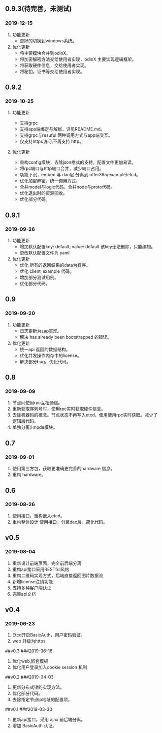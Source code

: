 ## 0.9.3(待完善，未测试)
### 2019-12-15
1. 功能更新
    - 更好的切换到windows系统。
2. 优化更新
    - 将主要模块合并到odinX。
    - 将加密解密方法交给使用者实现，odinX 主要实现逻辑框架。
    - 将获取硬件信息，交给使用者实现。
    - 将秘钥，证书等交给使用者实现。
        

## 0.9.2
### 2019-10-25
1. 功能更新
    - 支持grpc
    - 支持app端绑定与解绑，详见README.md。
    - 支持grpc与resuful 两种调用方式与app端交互。
    - 仅支持https访问,不再支持 http。

2. 优化更新
    - 重构config模块，去除json格式的支持，配置文件更加易读。
    - 将rpc端口与http端口合并，减少端口占用。
    - 功能下沉，embed 与 dao层 分离到 offer365/example/etcd。
    - 优化加密解密，统一调用方式。
    - 合并model与logic代码，合并node与proto代码。
    - 优化退出时的资源回收。
    - 优化部分代码。

## 0.9.1
### 2019-09-26
1. 功能更新
    - 增加默认配置key: default; value: default 该key无法删除，只能编辑。
    - 更改默认配置文件为 yaml
2. 优化更新
    - 优化 所有的返回结果的data为有序。
    - 优化 client_example 代码。
    - 增加部分测试用例。
    - 优化部分代码。


## 0.9
### 2019-09-20
1. 功能更新
    - 日志更新为zap实现。
    - 解决 has already been bootstrapped 的错误。
2. 优化更新
    - 统一api 返回的数据结构。
    - 优化并发操作内存中的license。
    - 解决部分bug。优化代码。

## 0.8
### 2019-09-09
1. 节点间使用rpc互相通信。
2. 重新获取序列号时，使用rpc实时获取硬件信息。
3. 去除机器码的概念。节点状态不再写入etcd，使用使用rpc实时获取。减少了逻辑层代码。
4. 单独分离出node模块。

## 0.7
### 2019-09-01
1. 使用第三方包，获取更准确更完善的hardware 信息。
2. 重构 hardware。

## 0.6
### 2019-08-26
1. 使用接口。重构嵌入etcd。
2. 重构整体设计 使用接口，分离dao层，简化代码。


## v0.5
### 2019-08-04
1. 重新设计前端页面，完全前后端分离
2. 重构api接口采用RESTful风格
3. 重构二维码实现方式，后端直接返回图片数据流
4. 新增license注销功能
5. 支持多种客户端认证
6. 完善api文档

## v0.4
### 2019-06-23
1. Etcd开启BasicAuth，用户密码验证。
2. web 升级为https

##v0.3
###2019-06-16
1. 优化web,嵌套模板
2. 优化用户登录加入cookie session 机制

##v0.2
###2019-04-03
1. 更新分布式锁的实现方法。
2. 优化部分代码。
3. 去除指定节点ip地址的配置项。

##v0.1
###2019-03-30
1. 更新api接口，采用 ajax 前后端分离。
2. 增加 BasicAuth 认证。